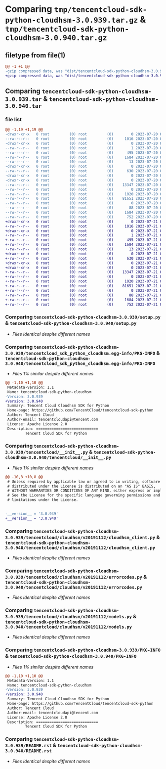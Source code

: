 # Comparing `tmp/tencentcloud-sdk-python-cloudhsm-3.0.939.tar.gz` & `tmp/tencentcloud-sdk-python-cloudhsm-3.0.940.tar.gz`

## filetype from file(1)

```diff
@@ -1 +1 @@
-gzip compressed data, was "dist/tencentcloud-sdk-python-cloudhsm-3.0.939.tar", last modified: Thu Jul 20 00:20:55 2023, max compression
+gzip compressed data, was "dist/tencentcloud-sdk-python-cloudhsm-3.0.940.tar", last modified: Fri Jul 21 00:25:52 2023, max compression
```

## Comparing `tencentcloud-sdk-python-cloudhsm-3.0.939.tar` & `tencentcloud-sdk-python-cloudhsm-3.0.940.tar`

### file list

```diff
@@ -1,19 +1,19 @@
-drwxr-xr-x   0 root         (0) root         (0)        0 2023-07-20 00:20:55.000000 tencentcloud-sdk-python-cloudhsm-3.0.939/
--rw-r--r--   0 root         (0) root         (0)     1016 2023-07-20 00:20:55.000000 tencentcloud-sdk-python-cloudhsm-3.0.939/setup.py
-drwxr-xr-x   0 root         (0) root         (0)        0 2023-07-20 00:20:55.000000 tencentcloud-sdk-python-cloudhsm-3.0.939/tencentcloud_sdk_python_cloudhsm.egg-info/
--rw-r--r--   0 root         (0) root         (0)        1 2023-07-20 00:20:55.000000 tencentcloud-sdk-python-cloudhsm-3.0.939/tencentcloud_sdk_python_cloudhsm.egg-info/dependency_links.txt
--rw-r--r--   0 root         (0) root         (0)      495 2023-07-20 00:20:55.000000 tencentcloud-sdk-python-cloudhsm-3.0.939/tencentcloud_sdk_python_cloudhsm.egg-info/SOURCES.txt
--rw-r--r--   0 root         (0) root         (0)     1684 2023-07-20 00:20:55.000000 tencentcloud-sdk-python-cloudhsm-3.0.939/tencentcloud_sdk_python_cloudhsm.egg-info/PKG-INFO
--rw-r--r--   0 root         (0) root         (0)       13 2023-07-20 00:20:55.000000 tencentcloud-sdk-python-cloudhsm-3.0.939/tencentcloud_sdk_python_cloudhsm.egg-info/top_level.txt
-drwxr-xr-x   0 root         (0) root         (0)        0 2023-07-20 00:20:55.000000 tencentcloud-sdk-python-cloudhsm-3.0.939/tencentcloud/
--rw-r--r--   0 root         (0) root         (0)      630 2023-07-20 00:20:55.000000 tencentcloud-sdk-python-cloudhsm-3.0.939/tencentcloud/__init__.py
-drwxr-xr-x   0 root         (0) root         (0)        0 2023-07-20 00:20:55.000000 tencentcloud-sdk-python-cloudhsm-3.0.939/tencentcloud/cloudhsm/
-drwxr-xr-x   0 root         (0) root         (0)        0 2023-07-20 00:20:55.000000 tencentcloud-sdk-python-cloudhsm-3.0.939/tencentcloud/cloudhsm/v20191112/
--rw-r--r--   0 root         (0) root         (0)    13347 2023-07-20 00:20:55.000000 tencentcloud-sdk-python-cloudhsm-3.0.939/tencentcloud/cloudhsm/v20191112/cloudhsm_client.py
--rw-r--r--   0 root         (0) root         (0)        0 2023-07-20 00:20:55.000000 tencentcloud-sdk-python-cloudhsm-3.0.939/tencentcloud/cloudhsm/v20191112/__init__.py
--rw-r--r--   0 root         (0) root         (0)     1020 2023-07-20 00:20:55.000000 tencentcloud-sdk-python-cloudhsm-3.0.939/tencentcloud/cloudhsm/v20191112/errorcodes.py
--rw-r--r--   0 root         (0) root         (0)    81651 2023-07-20 00:20:55.000000 tencentcloud-sdk-python-cloudhsm-3.0.939/tencentcloud/cloudhsm/v20191112/models.py
--rw-r--r--   0 root         (0) root         (0)        0 2023-07-20 00:20:55.000000 tencentcloud-sdk-python-cloudhsm-3.0.939/tencentcloud/cloudhsm/__init__.py
--rw-r--r--   0 root         (0) root         (0)       88 2023-07-20 00:20:55.000000 tencentcloud-sdk-python-cloudhsm-3.0.939/setup.cfg
--rw-r--r--   0 root         (0) root         (0)     1684 2023-07-20 00:20:55.000000 tencentcloud-sdk-python-cloudhsm-3.0.939/PKG-INFO
--rw-r--r--   0 root         (0) root         (0)      752 2023-07-20 00:20:55.000000 tencentcloud-sdk-python-cloudhsm-3.0.939/README.rst
+drwxr-xr-x   0 root         (0) root         (0)        0 2023-07-21 00:25:52.000000 tencentcloud-sdk-python-cloudhsm-3.0.940/
+-rw-r--r--   0 root         (0) root         (0)     1016 2023-07-21 00:25:51.000000 tencentcloud-sdk-python-cloudhsm-3.0.940/setup.py
+drwxr-xr-x   0 root         (0) root         (0)        0 2023-07-21 00:25:52.000000 tencentcloud-sdk-python-cloudhsm-3.0.940/tencentcloud_sdk_python_cloudhsm.egg-info/
+-rw-r--r--   0 root         (0) root         (0)        1 2023-07-21 00:25:52.000000 tencentcloud-sdk-python-cloudhsm-3.0.940/tencentcloud_sdk_python_cloudhsm.egg-info/dependency_links.txt
+-rw-r--r--   0 root         (0) root         (0)      495 2023-07-21 00:25:52.000000 tencentcloud-sdk-python-cloudhsm-3.0.940/tencentcloud_sdk_python_cloudhsm.egg-info/SOURCES.txt
+-rw-r--r--   0 root         (0) root         (0)     1684 2023-07-21 00:25:52.000000 tencentcloud-sdk-python-cloudhsm-3.0.940/tencentcloud_sdk_python_cloudhsm.egg-info/PKG-INFO
+-rw-r--r--   0 root         (0) root         (0)       13 2023-07-21 00:25:52.000000 tencentcloud-sdk-python-cloudhsm-3.0.940/tencentcloud_sdk_python_cloudhsm.egg-info/top_level.txt
+drwxr-xr-x   0 root         (0) root         (0)        0 2023-07-21 00:25:52.000000 tencentcloud-sdk-python-cloudhsm-3.0.940/tencentcloud/
+-rw-r--r--   0 root         (0) root         (0)      630 2023-07-21 00:25:51.000000 tencentcloud-sdk-python-cloudhsm-3.0.940/tencentcloud/__init__.py
+drwxr-xr-x   0 root         (0) root         (0)        0 2023-07-21 00:25:52.000000 tencentcloud-sdk-python-cloudhsm-3.0.940/tencentcloud/cloudhsm/
+drwxr-xr-x   0 root         (0) root         (0)        0 2023-07-21 00:25:52.000000 tencentcloud-sdk-python-cloudhsm-3.0.940/tencentcloud/cloudhsm/v20191112/
+-rw-r--r--   0 root         (0) root         (0)    13347 2023-07-21 00:25:51.000000 tencentcloud-sdk-python-cloudhsm-3.0.940/tencentcloud/cloudhsm/v20191112/cloudhsm_client.py
+-rw-r--r--   0 root         (0) root         (0)        0 2023-07-21 00:25:51.000000 tencentcloud-sdk-python-cloudhsm-3.0.940/tencentcloud/cloudhsm/v20191112/__init__.py
+-rw-r--r--   0 root         (0) root         (0)     1020 2023-07-21 00:25:51.000000 tencentcloud-sdk-python-cloudhsm-3.0.940/tencentcloud/cloudhsm/v20191112/errorcodes.py
+-rw-r--r--   0 root         (0) root         (0)    81651 2023-07-21 00:25:51.000000 tencentcloud-sdk-python-cloudhsm-3.0.940/tencentcloud/cloudhsm/v20191112/models.py
+-rw-r--r--   0 root         (0) root         (0)        0 2023-07-21 00:25:52.000000 tencentcloud-sdk-python-cloudhsm-3.0.940/tencentcloud/cloudhsm/__init__.py
+-rw-r--r--   0 root         (0) root         (0)       88 2023-07-21 00:25:52.000000 tencentcloud-sdk-python-cloudhsm-3.0.940/setup.cfg
+-rw-r--r--   0 root         (0) root         (0)     1684 2023-07-21 00:25:52.000000 tencentcloud-sdk-python-cloudhsm-3.0.940/PKG-INFO
+-rw-r--r--   0 root         (0) root         (0)      752 2023-07-21 00:25:51.000000 tencentcloud-sdk-python-cloudhsm-3.0.940/README.rst
```

### Comparing `tencentcloud-sdk-python-cloudhsm-3.0.939/setup.py` & `tencentcloud-sdk-python-cloudhsm-3.0.940/setup.py`

 * *Files identical despite different names*

### Comparing `tencentcloud-sdk-python-cloudhsm-3.0.939/tencentcloud_sdk_python_cloudhsm.egg-info/PKG-INFO` & `tencentcloud-sdk-python-cloudhsm-3.0.940/tencentcloud_sdk_python_cloudhsm.egg-info/PKG-INFO`

 * *Files 1% similar despite different names*

```diff
@@ -1,10 +1,10 @@
 Metadata-Version: 1.1
 Name: tencentcloud-sdk-python-cloudhsm
-Version: 3.0.939
+Version: 3.0.940
 Summary: Tencent Cloud Cloudhsm SDK for Python
 Home-page: https://github.com/TencentCloud/tencentcloud-sdk-python
 Author: Tencent Cloud
 Author-email: tencentcloudapi@tencent.com
 License: Apache License 2.0
 Description: ============================
         Tencent Cloud SDK for Python
```

### Comparing `tencentcloud-sdk-python-cloudhsm-3.0.939/tencentcloud/__init__.py` & `tencentcloud-sdk-python-cloudhsm-3.0.940/tencentcloud/__init__.py`

 * *Files 1% similar despite different names*

```diff
@@ -10,8 +10,8 @@
 # Unless required by applicable law or agreed to in writing, software
 # distributed under the License is distributed on an "AS IS" BASIS,
 # WITHOUT WARRANTIES OR CONDITIONS OF ANY KIND, either express or implied.
 # See the License for the specific language governing permissions and
 # limitations under the License.
 
 
-__version__ = '3.0.939'
+__version__ = '3.0.940'
```

### Comparing `tencentcloud-sdk-python-cloudhsm-3.0.939/tencentcloud/cloudhsm/v20191112/cloudhsm_client.py` & `tencentcloud-sdk-python-cloudhsm-3.0.940/tencentcloud/cloudhsm/v20191112/cloudhsm_client.py`

 * *Files identical despite different names*

### Comparing `tencentcloud-sdk-python-cloudhsm-3.0.939/tencentcloud/cloudhsm/v20191112/errorcodes.py` & `tencentcloud-sdk-python-cloudhsm-3.0.940/tencentcloud/cloudhsm/v20191112/errorcodes.py`

 * *Files identical despite different names*

### Comparing `tencentcloud-sdk-python-cloudhsm-3.0.939/tencentcloud/cloudhsm/v20191112/models.py` & `tencentcloud-sdk-python-cloudhsm-3.0.940/tencentcloud/cloudhsm/v20191112/models.py`

 * *Files identical despite different names*

### Comparing `tencentcloud-sdk-python-cloudhsm-3.0.939/PKG-INFO` & `tencentcloud-sdk-python-cloudhsm-3.0.940/PKG-INFO`

 * *Files 1% similar despite different names*

```diff
@@ -1,10 +1,10 @@
 Metadata-Version: 1.1
 Name: tencentcloud-sdk-python-cloudhsm
-Version: 3.0.939
+Version: 3.0.940
 Summary: Tencent Cloud Cloudhsm SDK for Python
 Home-page: https://github.com/TencentCloud/tencentcloud-sdk-python
 Author: Tencent Cloud
 Author-email: tencentcloudapi@tencent.com
 License: Apache License 2.0
 Description: ============================
         Tencent Cloud SDK for Python
```

### Comparing `tencentcloud-sdk-python-cloudhsm-3.0.939/README.rst` & `tencentcloud-sdk-python-cloudhsm-3.0.940/README.rst`

 * *Files identical despite different names*

